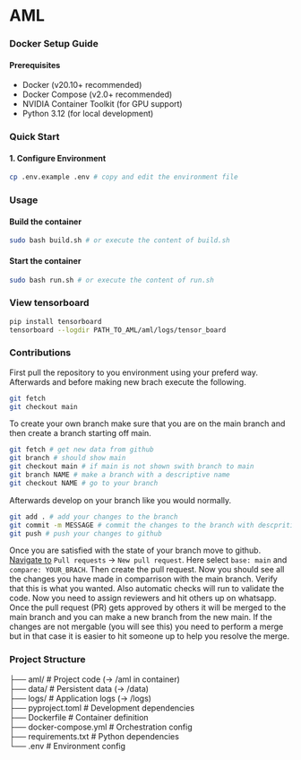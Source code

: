 # AML

### Docker Setup Guide

#### Prerequisites

-   Docker (v20.10+ recommended)
-   Docker Compose (v2.0+ recommended)
-   NVIDIA Container Toolkit (for GPU support)
-   Python 3.12 (for local development)

### Quick Start

#### 1. Configure Environment

```bash
cp .env.example .env # copy and edit the environment file
```

### Usage

#### Build the container

```bash
sudo bash build.sh # or execute the content of build.sh
```

#### Start the container

```bash
sudo bash run.sh # or execute the content of run.sh
```

### View tensorboard

```bash
pip install tensorboard
tensorboard --logdir PATH_TO_AML/aml/logs/tensor_board
```

### Contributions

First pull the repository to you environment using your preferd way. Afterwards and before making new brach execute the following.

```bash
git fetch
git checkout main
```

To create your own branch make sure that you are on the main branch and then create a branch starting off main.

```bash
git fetch # get new data from github
git branch # should show main
git checkout main # if main is not shown swith branch to main
git branch NAME # make a branch with a descriptive name
git checkout NAME # go to your branch
```

Afterwards develop on your branch like you would normally.

```bash
git add . # add your changes to the branch
git commit -m MESSAGE # commit the changes to the branch with descpritive message
git push # push your changes to github
```

Once you are satisfied with the state of your branch move to github. [Navigate to](https://docs.github.com/en/pull-requests/collaborating-with-pull-requests/proposing-changes-to-your-work-with-pull-requests/creating-a-pull-request) `Pull requests` -> `New pull request`. Here select `base: main` and `compare: YOUR_BRACH`. Then create the pull request. Now you should see all the changes you have made in comparrison with the main branch. Verify that this is what you wanted. Also automatic checks will run to validate the code. Now you need to assign reviewers and hit others up on whatsapp. Once the pull request (PR) gets approved by others it will be merged to the main branch and you can make a new branch from the new main. If the changes are not mergable (you will see this) you need to perform a merge but in that case it is easier to hit someone up to help you resolve the merge.

### Project Structure

├── aml/ # Project code (→ /aml in container)\
├── data/ # Persistent data (→ /data)\
├── logs/ # Application logs (→ /logs)\
├── pyproject.toml # Development dependencies\
├── Dockerfile # Container definition\
├── docker-compose.yml # Orchestration config\
├── requirements.txt # Python dependencies\
└── .env # Environment config
